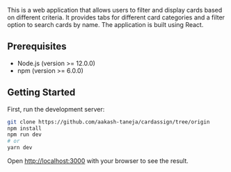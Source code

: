 This is a web application that allows users to filter and display cards based on different criteria. It provides tabs for different card categories and a filter option to search cards by name. The application is built using React.

## Prerequisites

- Node.js (version >= 12.0.0)
- npm (version >= 6.0.0)

## Getting Started

First, run the development server:

```bash
git clone https://github.com/aakash-taneja/cardassign/tree/origin
npm install
npm run dev
# or
yarn dev
```

Open [http://localhost:3000](http://localhost:3000) with your browser to see the result.

